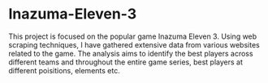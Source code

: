 # Inazuma-Eleven-3
This project is focused on the popular game Inazuma Eleven 3. Using web scraping techniques, I have gathered extensive data from various websites related to the game. The analysis aims to identify the best players across different teams and throughout the entire game series, best players at different poisitions, elements etc.
